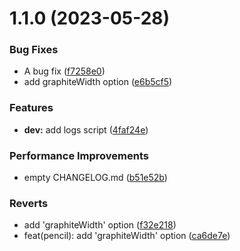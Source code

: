# 1.1.0 (2023-05-28)

### Bug Fixes

- A bug fix ([f7258e0](https://github.com/Child-qjj/canvas-callout/commit/f7258e00930be74fa3a4c06a4d614a0affb34498))
- add graphiteWidth option ([e6b5cf5](https://github.com/Child-qjj/canvas-callout/commit/e6b5cf573a6f577760d12351f655b5f0d3d05a9d))

### Features

- **dev:** add logs script ([4faf24e](https://github.com/Child-qjj/canvas-callout/commit/4faf24e1fa65be45e70d1d187d932f22f67756ec))

### Performance Improvements

- empty CHANGELOG.md ([b51e52b](https://github.com/Child-qjj/canvas-callout/commit/b51e52b18fccb4f00d45f65d14693eb458e99ce4))

### Reverts

- add 'graphiteWidth' option ([f32e218](https://github.com/Child-qjj/canvas-callout/commit/f32e218b764a7ed3e7382e97fc4c404b0e239967))
- feat(pencil): add 'graphiteWidth' option ([ca6de7e](https://github.com/Child-qjj/canvas-callout/commit/ca6de7e889fa2a5fbfe774a5b772e205bb4cefdb))
